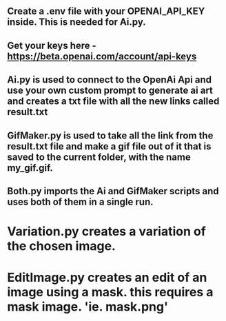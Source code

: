 ## Create a .env file with your OPENAI_API_KEY inside. This is needed for Ai.py.
## Get your keys here - https://beta.openai.com/account/api-keys

## Ai.py is used to connect to the OpenAi Api and use your own custom prompt to generate ai art and creates a txt file with all the new links called result.txt
## GifMaker.py is used to take all the link from the result.txt file and make a gif file out of it that is saved to the current folder, with the name my_gif.gif.

## Both.py imports the Ai and GifMaker scripts and uses both of them in a single run.

# Variation.py creates a variation of the chosen image.

# EditImage.py creates an edit of an image using a mask. this requires a mask image. 'ie. mask.png'
